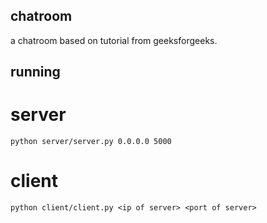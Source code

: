 ## chatroom
a chatroom based on tutorial from geeksforgeeks.
## running
# server
```
python server/server.py 0.0.0.0 5000
```
# client
```
python client/client.py <ip of server> <port of server>
```

